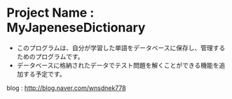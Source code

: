# Project Name : MyJapeneseDictionary 
- このプログラムは、自分が学習した単語をデータベースに保存し、管理するためのプログラムです。
- データベースに格納されたデータでテスト問題を解くことができる機能を追加する予定です。

blog : http://blog.naver.com/wnsdnek778
